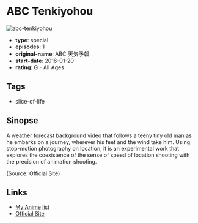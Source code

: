 # ABC Tenkiyohou

![abc-tenkiyohou](https://cdn.myanimelist.net/images/anime/1757/113786.jpg)

-   **type**: special
-   **episodes**: 1
-   **original-name**: ABC 天気予報
-   **start-date**: 2016-01-20
-   **rating**: G - All Ages

## Tags

-   slice-of-life

## Sinopse

A weather forecast background video that follows a teeny tiny old man as he embarks on a journey, wherever his feet and the wind take him. Using stop-motion photography on location, it is an experimental work that explores the coexistence of the sense of speed of location shooting with the precision of animation shooting.

(Source: Official Site)

## Links

-   [My Anime list](https://myanimelist.net/anime/48586/ABC_Tenkiyohou)
-   [Official Site](https://tecarat.jp/works/abc)
